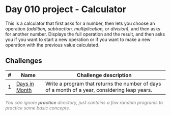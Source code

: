 # Day 010 project - Calculator

This is a calculator that first asks for a number, then lets you choose an operation *(addition, subtraction, multiplication, or division)*, and then asks for another number. Displays the full operation and the result, and then asks you if you want to start a new operation or if you want to make a new operation with the previous value calculated.

## Challenges

| # | Name | Challenge description |
| --- | --- | --- |
| 1 | [Days in Month](../challenges/challenge1.py) | Write a program that returns the number of days of a month of a year, considering leap years. | 

<span style="color:gray">*You can ignore **practice** directory, just contains a few random programs to practice some basic concepts.*</span>